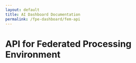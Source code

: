 ```yaml
---
layout: default
title: AI Dashboard Documentation
permalink: /fpe-dashboard/fem-api
---
```


# API for Federated Processing Environment
